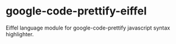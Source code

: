 google-code-prettify-eiffel
===========================

Eiffel language module for google-code-prettify javascript syntax highlighter.
